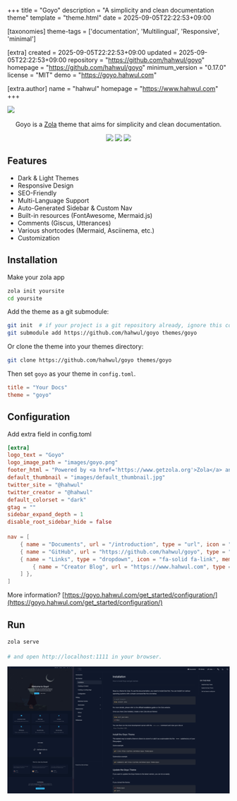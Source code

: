 
+++
title = "Goyo"
description = "A simplicity and clean documentation theme"
template = "theme.html"
date = 2025-09-05T22:22:53+09:00

[taxonomies]
theme-tags = ['documentation', 'Multilingual', 'Responsive', 'minimal']

[extra]
created = 2025-09-05T22:22:53+09:00
updated = 2025-09-05T22:22:53+09:00
repository = "https://github.com/hahwul/goyo"
homepage = "https://github.com/hahwul/goyo"
minimum_version = "0.17.0"
license = "MIT"
demo = "https://goyo.hahwul.com"

[extra.author]
name = "hahwul"
homepage = "https://www.hahwul.com"
+++        

![](./banner.jpg)

<div align="center">
  <p>Goyo is a <a href="https://www.getzola.org/">Zola</a> theme that aims for simplicity and clean documentation.</p>
</div>

<p align="center">
  <a href="https://goyo.hahwul.com"><img src="https://img.shields.io/badge/DOCUMENTS-000000?style=for-the-badge&labelColor=000000"></a>
  <a href="https://github.com/hahwul/goyo/blob/main/CONTRIBUTING.md"><img src="https://img.shields.io/badge/CONTRIBUTIONS-WELCOME-000000?style=for-the-badge&labelColor=000000"></a>
  <a href="https://www.getzola.org/"><img src="https://img.shields.io/badge/Zola-000000?style=for-the-badge&logo=zola&logoColor=white"></a>
</p>

## Features

- Dark & Light Themes
- Responsive Design
- SEO-Friendly
- Multi-Language Support
- Auto-Generated Sidebar & Custom Nav
- Built-in resources (FontAwesome, Mermaid.js)
- Comments (Giscus, Utterances)
- Various shortcodes (Mermaid, Asciinema, etc.)
- Customization

## Installation

Make your zola app

```bash
zola init yoursite
cd yoursite
```

Add the theme as a git submodule:

```bash
git init  # if your project is a git repository already, ignore this command
git submodule add https://github.com/hahwul/goyo themes/goyo
```

Or clone the theme into your themes directory:

```bash
git clone https://github.com/hahwul/goyo themes/goyo
```

Then set `goyo` as your theme in `config.toml`.

```toml
title = "Your Docs"
theme = "goyo"
```

## Configuration

Add extra field in config.toml

```toml
[extra]
logo_text = "Goyo"
logo_image_path = "images/goyo.png"
footer_html = "Powered by <a href='https://www.getzola.org'>Zola</a> and <a href='https://github.com/hahwul/goyo'>Goyo</a>"
default_thumbnail = "images/default_thumbnail.jpg"
twitter_site = "@hahwul"
twitter_creator = "@hahwul"
default_colorset = "dark"
gtag = ""
sidebar_expand_depth = 1
disable_root_sidebar_hide = false

nav = [
    { name = "Documents", url = "/introduction", type = "url", icon = "fa-solid fa-book" },
    { name = "GitHub", url = "https://github.com/hahwul/goyo", type = "url", icon = "fa-brands fa-github" },
    { name = "Links", type = "dropdown", icon = "fa-solid fa-link", members = [
        { name = "Creator Blog", url = "https://www.hahwul.com", type = "url", icon = "fa-solid fa-fire-flame-curved" },
    ] },
]
```

More information? [https://goyo.hahwul.com/get_started/configuration/](https://goyo.hahwul.com/get_started/configuration/)

## Run

```bash
zola serve

# and open http://localhost:1111 in your browser.
```

![](./screenshot.png)

        